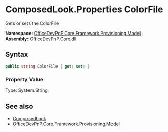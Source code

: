 # ComposedLook.Properties ColorFile
 Gets or sets the ColorFile   

**Namespace:** [OfficeDevPnP.Core.Framework.Provisioning.Model](OfficeDevPnP.Core.Framework.Provisioning.Model.md)  
**Assembly:** OfficeDevPnP.Core.dll  
## Syntax
```C#
public string ColorFile { get; set; }
```

### Property Value
Type: System.String  

## See also
- [ComposedLook](OfficeDevPnP.Core.Framework.Provisioning.Model.ComposedLook.md) 
- [OfficeDevPnP.Core.Framework.Provisioning.Model](OfficeDevPnP.Core.Framework.Provisioning.Model.md) 
